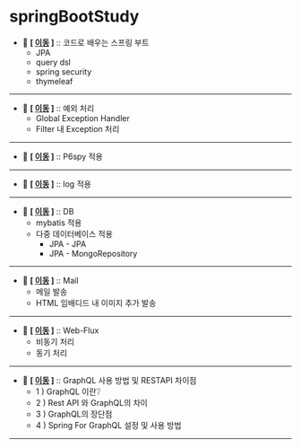 ﻿# springBootStudy


- 💬 **[ [이동](https://github.com/edel1212/springBootStudy/tree/main/spring-boot-basic) ]** :: 코드로 배우는 스프링 부트
  - JPA
  - query dsl
  - spring security
  - thymeleaf

<hr/>

- 💬 **[ [이동](https://github.com/edel1212/springBootStudy/tree/main/exceptionStudy) ]** :: 예외 처리
  - Global Exception Handler
  - Filter 내 Exception 처리

<hr/>

- 💬 **[ [이동](https://github.com/edel1212/springBootStudy/tree/main/p6spyStudy) ]** :: P6spy 적용

<hr/>

- 💬 **[ [이동](https://github.com/edel1212/springBootStudy/tree/main/logStudy) ]** :: log 적용

<hr/>

- 💬 **[ [이동](https://github.com/edel1212/springBootStudy/tree/main/dbStudy) ]** :: DB
  - mybatis 적용
  - 다중 데이터베이스 적용
    - JPA - JPA
    - JPA - MongoRepository

<hr/>

- 💬 **[ [이동](https://github.com/edel1212/springBootStudy/tree/main/springBootMailStudy) ]** :: Mail
  - 메일 발송
  - HTML 임배디드 내 이미지 추가 발송

<hr/>

- 💬 **[ [이동](https://github.com/edel1212/springBootStudy/tree/main/webflux-study) ]** :: Web-Flux
  - 비동기 처리
  - 동기 처리

<hr/>

- 💬 **[ [이동](https://github.com/edel1212/springBootStudy/tree/main/exGraphQL) ]** :: GraphQL 사용 방법 및 RESTAPI 차이점
  - 1 ) GraphQL 이란❔
  - 2 ) Rest API 와 GraphQL의 차이
  - 3 ) GraphQL의 장단점
  - 4 ) Spring For GraphQL 설정 및 사용 방법

<hr/>



